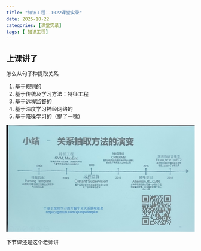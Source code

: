 ```yaml
---
title: "知识工程--1022课堂实录"
date: 2025-10-22
categories: [课堂实录]
tags: [ 知识工程]
---
```

## 上课讲了

怎么从句子种提取关系
1. 基于规则的
2. 基于传统及学习方法：特征工程
3. 基于远程监督的
4. 基于深度学习神经网络的
5. 基于降噪学习的（提了一嘴）
   
![](/assets/img/post/20251022/1.jpg)

下节课还是这个老师讲